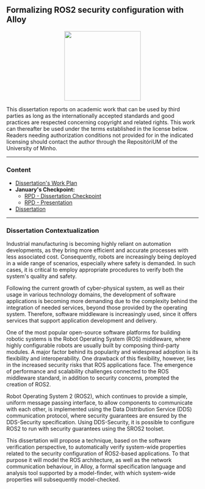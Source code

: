## Formalizing ROS2 security configuration with Alloy

<p align="center">
   <img width="200" height="182" src="https://upload.wikimedia.org/wikipedia/commons/9/93/EEUMLOGO.png">
</p>

This dissertation reports on academic work that can be used by third parties as long as the internationally accepted standards and good practices are respected concerning copyright and related rights. This work can thereafter be used under the terms established in the license below. Readers needing authorization conditions not provided for in the indicated licensing should contact the author through the RepositóriUM of the University of Minho.

---

### Content

* [Dissertation's Work Plan](./workplan.pdf)
* **January's Checkpoint:**
   * [RPD - Dissertation Checkpoint](./rpd-checkpoint.pdf)
   * [RPD - Presentation](./rpd-presentation.pdf)
* [Dissertation](./dissertation.pdf)

---

### Dissertation Contextualization

Industrial manufacturing is becoming highly reliant on automation developments, as they bring more efficient and accurate processes with less associated cost. Consequently, robots are increasingly being deployed in a wide range of scenarios, especially where safety is demanded. In such cases, it is critical to employ appropriate procedures to verify both the system's quality and safety.

Following the current growth of cyber-physical system, as well as their usage in various technology domains, the development of software applications is becoming more demanding due to the complexity behind the integration of needed services, beyond those provided by the operating system. Therefore, software middleware is increasingly used, since it offers services that support application development and delivery.

One of the most popular open-source software platforms for building robotic systems is the Robot Operating System (ROS) middleware, where highly configurable robots are usually built by composing third-party modules. A major factor behind its popularity and widespread adoption is its flexibility and interoperability. One drawback of this flexibility, however, lies in the increased security risks that ROS applications face. The emergence of performance and scalability challenges connected to the ROS middleware standard, in addition to security concerns, prompted the creation of ROS2.

Robot Operating System 2 (ROS2), which continues to provide a simple, uniform message passing interface, to allow components to communicate with each other, is implemented using the Data Distribution Service (DDS) communication protocol, where security guarantees are ensured by the DDS-Security specification. Using DDS-Security, it is possible to configure ROS2 to run with security guarantees using the SROS2 toolset.

This dissertation will propose a technique, based on the software verification perspective, to automatically verify system-wide properties related to the security configuration of ROS2-based applications. To that purpose it will model the ROS architecture, as well as the network communication behaviour, in Alloy, a formal specification language and analysis tool supported by a model-finder, with which system-wide properties will subsequently model-checked.
